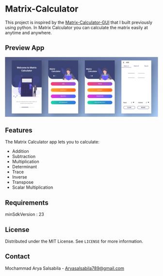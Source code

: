 # Matrix-Calculator

This project is inspired by the [Matrix-Calculator-GUI](https://github.com/arryaaas/Matrix-Calculator-GUI) that I built previously using python. In Matrix Calculator you can calculate the matrix easily at anytime and anywhere.

## Preview App

![](MatrixCalculatorPreview.png)

## Features

The Matrix Calculator app lets you to calculate:
- Addition
- Subtraction
- Multiplication
- Determinant
- Trace
- Inverse
- Transpose
- Scalar Multiplication

## Requirements

minSdkVersion : 23

## License

Distributed under the MIT License. See `LICENSE` for more information.

## Contact

Mochammad Arya Salsabila - Aryasalsabila789@gmail.com
